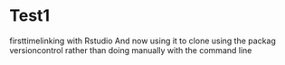 # Test1
firsttimelinking with Rstudio
And now using it to clone using the packag versioncontrol rather than doing manually with the command line
